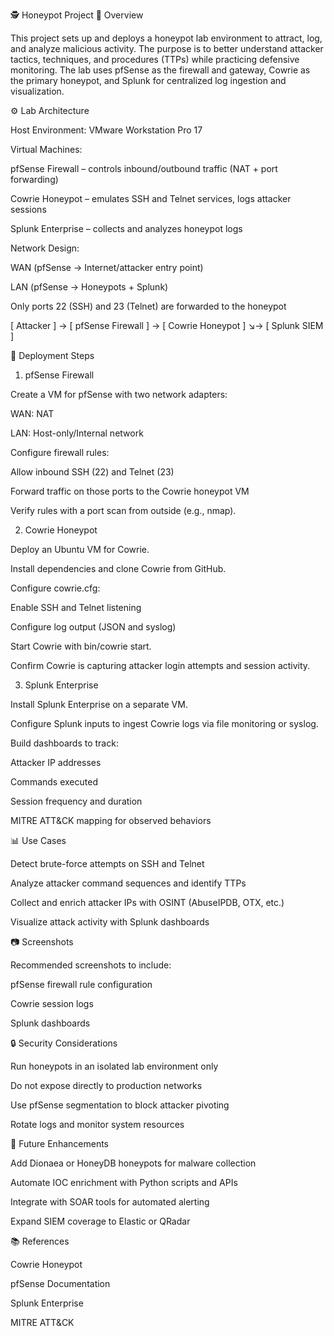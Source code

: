 🕵️ Honeypot Project
📖 Overview

This project sets up and deploys a honeypot lab environment to attract, log, and analyze malicious activity. The purpose is to better understand attacker tactics, techniques, and procedures (TTPs) while practicing defensive monitoring. The lab uses pfSense as the firewall and gateway, Cowrie as the primary honeypot, and Splunk for centralized log ingestion and visualization.

⚙️ Lab Architecture

Host Environment: VMware Workstation Pro 17

Virtual Machines:

pfSense Firewall – controls inbound/outbound traffic (NAT + port forwarding)

Cowrie Honeypot – emulates SSH and Telnet services, logs attacker sessions

Splunk Enterprise – collects and analyzes honeypot logs

Network Design:

WAN (pfSense → Internet/attacker entry point)

LAN (pfSense → Honeypots + Splunk)

Only ports 22 (SSH) and 23 (Telnet) are forwarded to the honeypot

[ Attacker ] → [ pfSense Firewall ] → [ Cowrie Honeypot ]
                                 ↘→ [ Splunk SIEM ]

🚀 Deployment Steps
1. pfSense Firewall

Create a VM for pfSense with two network adapters:

WAN: NAT

LAN: Host-only/Internal network

Configure firewall rules:

Allow inbound SSH (22) and Telnet (23)

Forward traffic on those ports to the Cowrie honeypot VM

Verify rules with a port scan from outside (e.g., nmap).

2. Cowrie Honeypot

Deploy an Ubuntu VM for Cowrie.

Install dependencies and clone Cowrie from GitHub.

Configure cowrie.cfg:

Enable SSH and Telnet listening

Configure log output (JSON and syslog)

Start Cowrie with bin/cowrie start.

Confirm Cowrie is capturing attacker login attempts and session activity.

3. Splunk Enterprise

Install Splunk Enterprise on a separate VM.

Configure Splunk inputs to ingest Cowrie logs via file monitoring or syslog.

Build dashboards to track:

Attacker IP addresses

Commands executed

Session frequency and duration

MITRE ATT&CK mapping for observed behaviors

📊 Use Cases

Detect brute-force attempts on SSH and Telnet

Analyze attacker command sequences and identify TTPs

Collect and enrich attacker IPs with OSINT (AbuseIPDB, OTX, etc.)

Visualize attack activity with Splunk dashboards

📷 Screenshots

Recommended screenshots to include:

pfSense firewall rule configuration

Cowrie session logs

Splunk dashboards

🔒 Security Considerations

Run honeypots in an isolated lab environment only

Do not expose directly to production networks

Use pfSense segmentation to block attacker pivoting

Rotate logs and monitor system resources

📝 Future Enhancements

Add Dionaea or HoneyDB honeypots for malware collection

Automate IOC enrichment with Python scripts and APIs

Integrate with SOAR tools for automated alerting

Expand SIEM coverage to Elastic or QRadar

📚 References

Cowrie Honeypot

pfSense Documentation

Splunk Enterprise

MITRE ATT&CK
